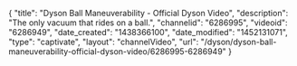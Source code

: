 {
    "title": "Dyson Ball Maneuverability  - Official Dyson Video",
    "description": "The only vacuum that rides on a ball.",
    "channelid": "6286995",
    "videoid": "6286949",
    "date_created": "1438366100",
    "date_modified": "1452131071",
    "type": "captivate",
    "layout": "channelVideo",
    "url": "\/dyson\/dyson-ball-maneuverability-official-dyson-video\/6286995-6286949"
}